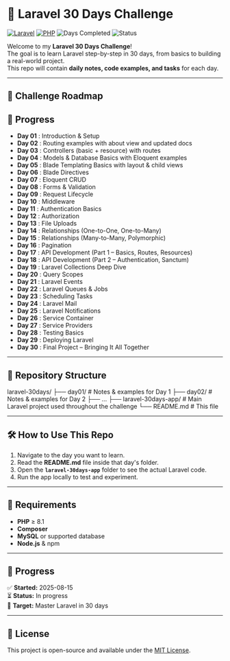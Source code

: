 # 🚀 Laravel 30 Days Challenge

[![Laravel](https://img.shields.io/badge/Laravel-11.x-red?style=for-the-badge&logo=laravel)](https://laravel.com)
[![PHP](https://img.shields.io/badge/PHP-8.1+-blue?style=for-the-badge&logo=php)](https://www.php.net/)
![Days Completed](https://img.shields.io/badge/Days_Completed-11/30-green?style=for-the-badge)
![Status](https://img.shields.io/badge/Status-In_Progress-orange?style=for-the-badge)


Welcome to my **Laravel 30 Days Challenge**!  
The goal is to learn Laravel step-by-step in 30 days, from basics to building a real-world project.  
This repo will contain **daily notes, code examples, and tasks** for each day.

---

## 📅 Challenge Roadmap

## 📅 Progress

- **Day 01** : Introduction & Setup  
- **Day 02** : Routing examples with about view and updated docs  
- **Day 03** : Controllers (basic + resource) with routes  
- **Day 04** : Models & Database Basics with Eloquent examples  
- **Day 05** : Blade Templating Basics with layout & child views  
- **Day 06** : Blade Directives  
- **Day 07** : Eloquent CRUD  
- **Day 08** : Forms & Validation  
- **Day 09** : Request Lifecycle  
- **Day 10** : Middleware  
- **Day 11** : Authentication Basics  
- **Day 12** : Authorization  
- **Day 13** : File Uploads  
- **Day 14** : Relationships (One-to-One, One-to-Many)  
- **Day 15** : Relationships (Many-to-Many, Polymorphic)  
- **Day 16** : Pagination  
- **Day 17** : API Development (Part 1 – Basics, Routes, Resources)  
- **Day 18** : API Development (Part 2 – Authentication, Sanctum)  
- **Day 19** : Laravel Collections Deep Dive  
- **Day 20** : Query Scopes  
- **Day 21** : Laravel Events  
- **Day 22** : Laravel Queues & Jobs  
- **Day 23** : Scheduling Tasks  
- **Day 24** : Laravel Mail  
- **Day 25** : Laravel Notifications  
- **Day 26** : Service Container  
- **Day 27** : Service Providers  
- **Day 28** : Testing Basics  
- **Day 29** : Deploying Laravel  
- **Day 30** : Final Project – Bringing It All Together  

---

## 📂 Repository Structure
laravel-30days/
├── day01/ # Notes & examples for Day 1
├── day02/ # Notes & examples for Day 2
├── ...
├── laravel-30days-app/ # Main Laravel project used throughout the challenge
└── README.md # This file



---

## 🛠 How to Use This Repo
1. Navigate to the day you want to learn.
2. Read the **README.md** file inside that day's folder.
3. Open the **`laravel-30days-app`** folder to see the actual Laravel code.
4. Run the app locally to test and experiment.

---

## 📌 Requirements
- **PHP** ≥ 8.1
- **Composer**
- **MySQL** or supported database
- **Node.js** & npm

---

## 📢 Progress
✅ **Started:** 2025-08-15  
⏳ **Status:** In progress  
🏁 **Target:** Master Laravel in 30 days

---

## 📜 License
This project is open-source and available under the [MIT License](LICENSE).
